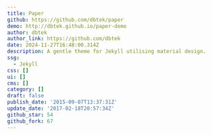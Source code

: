```yaml
---
title: Paper
github: https://github.com/dbtek/paper
demo: http://dbtek.github.io/paper-demo
author: dbtek
author_link: https://github.com/dbtek
date: 2024-11-27T16:48:00.314Z
description: A gentle theme for Jekyll utilising material design.
ssg:
  - Jekyll
css: []
ui: []
cms: []
category: []
draft: false
publish_date: '2015-09-07T13:37:31Z'
update_date: '2017-02-18T20:57:34Z'
github_star: 54
github_fork: 67
---
```

